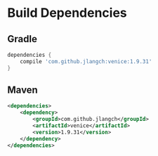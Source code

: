 # Build Dependencies


## Gradle

```groovy
dependencies {
    compile 'com.github.jlangch:venice:1.9.31'
}
```

## Maven

```xml
<dependencies>
    <dependency>
        <groupId>com.github.jlangch</groupId>
        <artifactId>venice</artifactId>
        <version>1.9.31</version>
    </dependency>
</dependencies>
```
